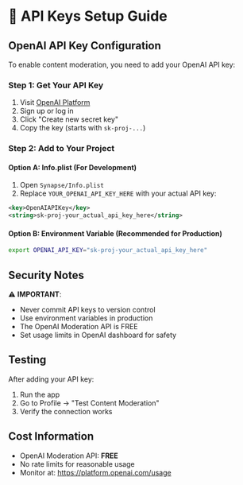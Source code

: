 # 🔑 API Keys Setup Guide

## OpenAI API Key Configuration

To enable content moderation, you need to add your OpenAI API key:

### Step 1: Get Your API Key
1. Visit [OpenAI Platform](https://platform.openai.com/api-keys)
2. Sign up or log in
3. Click "Create new secret key"
4. Copy the key (starts with `sk-proj-...`)

### Step 2: Add to Your Project

#### Option A: Info.plist (For Development)
1. Open `Synapse/Info.plist`
2. Replace `YOUR_OPENAI_API_KEY_HERE` with your actual API key:
```xml
<key>OpenAIAPIKey</key>
<string>sk-proj-your_actual_api_key_here</string>
```

#### Option B: Environment Variable (Recommended for Production)
```bash
export OPENAI_API_KEY="sk-proj-your_actual_api_key_here"
```

## Security Notes

⚠️ **IMPORTANT**: 
- Never commit API keys to version control
- Use environment variables in production
- The OpenAI Moderation API is FREE
- Set usage limits in OpenAI dashboard for safety

## Testing

After adding your API key:
1. Run the app
2. Go to Profile → "Test Content Moderation"
3. Verify the connection works

## Cost Information

- OpenAI Moderation API: **FREE**
- No rate limits for reasonable usage
- Monitor at: https://platform.openai.com/usage
